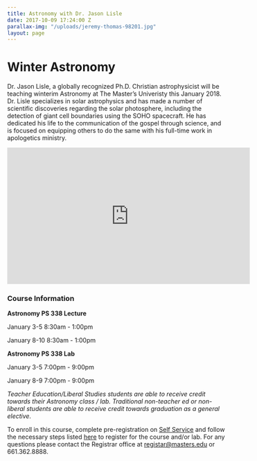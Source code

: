 ```yaml
---
title: Astronomy with Dr. Jason Lisle
date: 2017-10-09 17:24:00 Z
parallax-img: "/uploads/jeremy-thomas-98201.jpg"
layout: page
---
```


# Winter Astronomy

Dr. Jason Lisle, a globally recognized Ph.D. Christian astrophysicist will be teaching winterim Astronomy at The Master’s Univeristy this January 2018. Dr. Lisle specializes in solar astrophysics and has made a number of scientific discoveries regarding the solar photosphere, including the detection of giant cell boundaries using the SOHO spacecraft. He has dedicated his life to the communication of the gospel through science, and is focused on equipping others to do the same with his full-time work in apologetics ministry.

<div class="row">

<div class="col s12 m6 offset-m3 ">

<div class="video-container center">

<iframe width="560" height="315" src="https://www.youtube.com/embed/fVToHzZcfHQ?rel=0&showinfo=0" frameborder="0" allowfullscreen></iframe>

</div>

</div>

</div>

### **Course Information**

**Astronomy PS 338 Lecture**

January 3-5 8:30am - 1:00pm

January 8-10 8:30am - 1:00pm

**Astronomy PS 338 Lab**

January 3-5 7:00pm - 9:00pm

January 8-9 7:00pm - 9:00pm

*Teacher Education/Liberal Studies students are able to receive credit towards their Astronomy class / lab. Traditional non-teacher ed or non-liberal students are able to receive credit towards graduation as a general elective.*

To enroll in this course,  complete pre-registration on [Self Service](https://portal.masters.edu/SelfService/Home.aspx) and follow the necessary steps listed [here](http://www.masters.edu/registrar#registration) to register for the course and/or lab. For any questions please contact the Registrar office at [registar@masters.edu](mailto:registar@masters.edu) or 661.362.8888.
